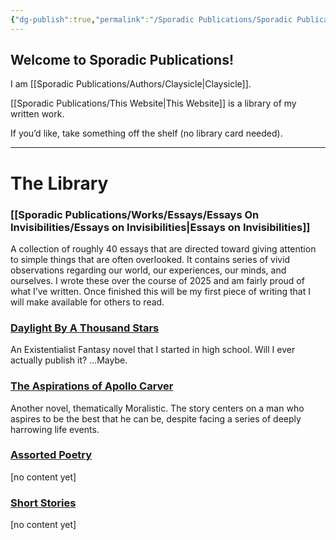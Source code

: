 ```yaml
---
{"dg-publish":true,"permalink":"/Sporadic Publications/Sporadic Publications/","tags":["gardenEntry"]}
---
```



## Welcome to Sporadic Publications!

I am [[Sporadic Publications/Authors/Claysicle\|Claysicle]]. 

[[Sporadic Publications/This Website\|This Website]] is a library of my written work. 

If you’d like, take something off the shelf (no library card needed).


--- 

# The Library


### [[Sporadic Publications/Works/Essays/Essays On Invisibilities/Essays on Invisibilities\|Essays on Invisibilities]]
A collection of roughly 40 essays that are directed toward giving attention to simple things that are often overlooked. It contains series of vivid observations regarding our world, our experiences, our minds, and ourselves.
I wrote these over the course of 2025 and am fairly proud of what I’ve written. Once finished this will be my first piece of writing that I will make available for others to read.

### <u>Daylight By A Thousand Stars</u>
An Existentialist Fantasy novel that I started in high school. 
Will I ever actually publish it? 
…Maybe.

### <u>The Aspirations of Apollo Carver</u>
Another novel, thematically Moralistic. The story centers on a man who aspires to be the best that he can be, despite facing a series of deeply harrowing life events.

### <u>Assorted Poetry</u>
[no content yet] 

### <u>Short Stories</u>
[no content yet]


<div class="page-break" style="page-break-before: always;"></div>


